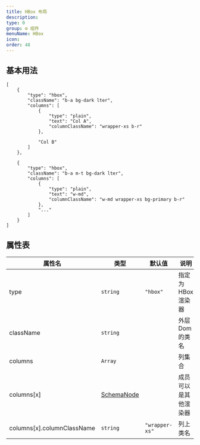 ```yaml
---
title: HBox 布局
description:
type: 0
group: ⚙ 组件
menuName: HBox
icon:
order: 48
---
```


## 基本用法

```schema:height="300" scope="body"
[
    {
        "type": "hbox",
        "className": "b-a bg-dark lter",
        "columns": [
            {
                "type": "plain",
                "text": "Col A",
                "columnClassName": "wrapper-xs b-r"
            },

            "Col B"
        ]
    },

    {
        "type": "hbox",
        "className": "b-a m-t bg-dark lter",
        "columns": [
            {
                "type": "plain",
                "text": "w-md",
                "columnClassName": "w-md wrapper-xs bg-primary b-r"
            },
            "..."
        ]
    }
]
```

## 属性表

| 属性名                     | 类型                              | 默认值         | 说明                 |
| -------------------------- | --------------------------------- | -------------- | -------------------- |
| type                       | `string`                          | `"hbox"`       | 指定为 HBox 渲染器   |
| className                  | `string`                          |                | 外层 Dom 的类名      |
| columns                    | `Array`                           |                | 列集合               |
| columns[x]                 | [SchemaNode](../types/schemanode) |                | 成员可以是其他渲染器 |
| columns[x].columnClassName | `string`                          | `"wrapper-xs"` | 列上类名             |
